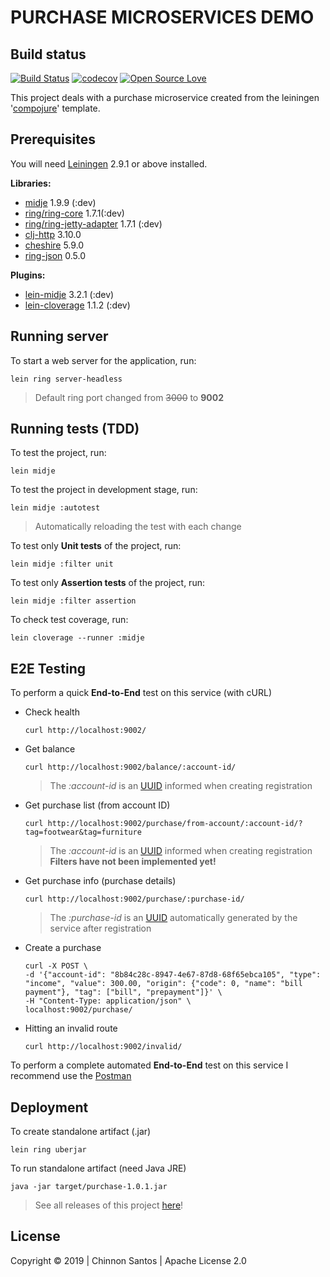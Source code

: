 # PURCHASE MICROSERVICES DEMO

## Build status

[![Build Status](https://travis-ci.org/chinnonsantos/purchase-service.svg?branch=master)](https://travis-ci.org/chinnonsantos/purchase-service) [![codecov](https://codecov.io/gh/chinnonsantos/purchase-service/branch/master/graph/badge.svg)](https://codecov.io/gh/chinnonsantos/purchase-service) [![Open Source Love](https://badges.frapsoft.com/os/v2/open-source.svg?v=103)](https://github.com/ellerbrock/open-source-badges/)

This project deals with a purchase microservice created from the leiningen '[compojure][]' template.

## Prerequisites

You will need [Leiningen][] 2.9.1 or above installed.

**Libraries:**

- [midje][] 1.9.9 (:dev)
- [ring/ring-core][] 1.7.1(:dev)
- [ring/ring-jetty-adapter][] 1.7.1 (:dev)
- [clj-http][] 3.10.0
- [cheshire][] 5.9.0
- [ring-json][] 0.5.0

**Plugins:**

- [lein-midje][] 3.2.1 (:dev)
- [lein-cloverage][] 1.1.2 (:dev)

[compojure]: https://github.com/weavejester/compojure
[leiningen]: https://github.com/technomancy/leiningen
[midje]: https://clojars.org/midje
[ring/ring-core]: https://clojars.org/ring/ring-core
[ring/ring-jetty-adapter]: https://clojars.org/ring/ring-jetty-adapter
[clj-http]: https://clojars.org/clj-http
[cheshire]: https://clojars.org/cheshire
[ring-json]: https://clojars.org/ring/ring-json
[lein-midje]: https://clojars.org/lein-midje
[lein-cloverage]: https://clojars.org/lein-cloverage

## Running server

To start a web server for the application, run:

    lein ring server-headless

> Default ring port changed from ~~3000~~ to **9002**

## Running tests (TDD)

To test the project, run:

    lein midje

To test the project in development stage, run:

    lein midje :autotest

> Automatically reloading the test with each change

To test only **Unit tests** of the project, run:

    lein midje :filter unit

To test only **Assertion tests** of the project, run:

    lein midje :filter assertion

To check test coverage, run:

    lein cloverage --runner :midje

## E2E Testing

To perform a quick **End-to-End** test on this service (with cURL)

- Check health

      curl http://localhost:9002/

- Get balance

      curl http://localhost:9002/balance/:account-id/

  > The _:account-id_ is an [UUID][] informed when creating registration

[UUID]: https://en.wikipedia.org/wiki/Universally_unique_identifier

- Get purchase list (from account ID)

      curl http://localhost:9002/purchase/from-account/:account-id/?tag=footwear&tag=furniture

  > The _:account-id_ is an [UUID][] informed when creating registration
  > **Filters have not been implemented yet!**

- Get purchase info (purchase details)

      curl http://localhost:9002/purchase/:purchase-id/

  > The _:purchase-id_ is an [UUID][] automatically generated by the service after registration

- Create a purchase

      curl -X POST \
      -d '{"account-id": "8b84c28c-8947-4e67-87d8-68f65ebca105", "type": "income", "value": 300.00, "origin": {"code": 0, "name": "bill payment"}, "tag": ["bill", "prepayment"]}' \
      -H "Content-Type: application/json" \
      localhost:9002/purchase/

- Hitting an invalid route

      curl http://localhost:9002/invalid/

To perform a complete automated **End-to-End** test on this service I recommend use the [Postman][]

[Postman]: https://www.getpostman.com/

## Deployment

To create standalone artifact (.jar)

    lein ring uberjar

To run standalone artifact (need Java JRE)

    java -jar target/purchase-1.0.1.jar

> See all releases of this project [here][]!

[here]: https://github.com/chinnonsantos/purchase-service/releases

## License

Copyright © 2019 | Chinnon Santos | Apache License 2.0

